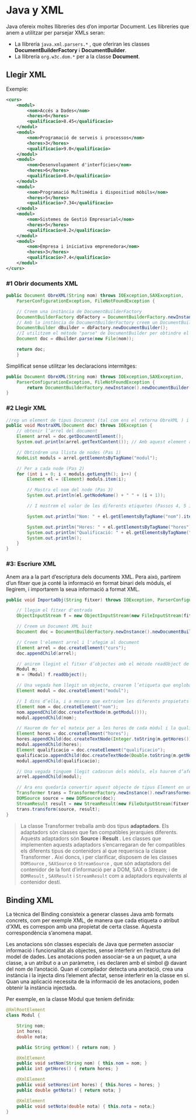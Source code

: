 # Java y XML

Java ofereix moltes llibreries des d’on importar Document. Les llibreríes que anem a utilitzar per parsejar XMLs seran:

- La llibrería `java.xml.parsers.*` , que oferiran les classes **DocumentBuilderFactory** i **DocumentBuilder**.
- La llibrería `org.w3c.dom.*` per a la classe **Document**.

## Llegir XML

Exemple:

```xml
<curs>
    <modul>
        <nom>Accés a Dades</nom>
        <hores>6</hores>
        <qualificacio>8.45</qualificacio>
    </modul>
    <modul>
        <nom>Programació de serveis i processos</nom>
        <hores>3</hores>
        <qualificacio>9.0</qualificacio>
    </modul>
    <modul>
        <nom>Desenvolupament d'interfícies</nom>
        <hores>6</hores>
        <qualificacio>8.0</qualificacio>
    </modul>
    <modul>
        <nom>Programació Multimédia i dispositiud mòbils</nom>
        <hores>5</hores>
        <qualificacio>7.34</qualificacio>
    </modul>
    <modul>
        <nom>Sistemes de Gestió Empresarial</nom>
        <hores>5</hores>
        <qualificacio>8.2</qualificacio>
    </modul>
    <modul>
        <nom>Empresa i iniciativa emprenedora</nom>
        <hores>3</hores>
        <qualificacio>7.4</qualificacio>
    </modul>
</curs>
```

### #1 Obrir documents XML

```java
public Document ObreXML(String nom) throws IOException,SAXException,
    ParserConfigurationException, FileNotFoundException {

    // Creem una instància de DocumentBuilderFactory
    DocumentBuilderFactory dbFactory = DocumentBuilderFactory.newInstance();
    // Amb la instància de DocumentBuilderFactory creem un DocumentBuilder
    DocumentBuilder dBuilder = dbFactory.newDocumentBuilder();
    //I utilitzem el métode "parse" de DocumentBuilder per obtindre el document
    Document doc = dBuilder.parse(new File(nom));

    return doc;
    }
```

Simplificat sense utilitzar les declaracions intermitges:

```java
public Document ObreXML(String nom) throws IOException,SAXException,
    ParserConfigurationException, FileNotFoundException {
        return DocumentBuilderFactory.newInstance().newDocumentBuilder().parse(nom);
}
```

### #2 Llegir XML

```java
//rep un element de tipus Document (tal com ens el retorna ObreXML ) i mostrarà el seu contingut per pantalla
public void MostraXML(Document doc) throws IOException {
    // obtenir l’arrel del document
    Element arrel = doc.getDocumentElement();
    System.out.println(arrel.getTextContent()); // Amb aquest element arrel, ja podríem mostrar tot el contingut amb getTextContent()

    // Obtindrem una llista de nodes (Pas 1)
    NodeList moduls = arrel.getElementsByTagName("modul");

    // Per a cada node (Pas 2)
    for (int i = 0; i < moduls.getLength(); i++) {
        Element el = (Element) moduls.item(i);

        // Mostra el nom del node (Pas 3)
        System.out.println(el.getNodeName() + " " + (i + 1));

        // I mostrem el valor de les diferents etiquetes (Passos 4, 5 i 6)

        System.out.println("Nom: " + el.getElementsByTagName("nom").item(0).getFirstChild().getNodeValue());

        System.out.println("Hores: " + el.getElementsByTagName("hores").item(0).getFirstChild().getNodeValue());
        System.out.println("Qualificació: " + el.getElementsByTagName("qualificacio").item(0).getFirstChild().getNodeValue());
        System.out.println();
    }
}
```

### #3: Escriure XML

Anem ara a la part d’escriptura dels documents XML. Pera això, partirem d’un fitxer que ja conté la informació en format binari dels mòduls, el llegirem, i importarem la seua informació a format XML.

```java
public void ImportaObj(String fitxer) throws IOException, ParserConfigurationException, ClassNotFoundException, TransformerException {

    // llegim el fitxer d'entrada
    ObjectInputStream f = new ObjectInputStream(new FileInputStream(fitxer));

    // Creem un Document XML buit
    Document doc = DocumentBuilderFactory.newInstance().newDocumentBuilder().newDocument();

    // Creem l'element arrel i l'afegim al document
    Element arrel = doc.createElement("curs");
    doc.appendChild(arrel);

    // anirem llegint el fitxer d’objectes amb el mètode readObject de File:
    Modul m;
    m = (Modul) f.readObject();

    // Una vegada hem llegit un objecte, crearem l’etiqueta que engloba a cadascun d’ells: l’etiqueta mòdul:
    Element modul = doc.createElement("modul");

    // I dins d’ella, i a mesura que extraiem les diferents propietats de l’objecte Modul , anirem creant nodes fills i afegint-los al mòdul. Per exemple, per al nom del mòdul:
    Element nom = doc.createElement("nom");
    nom.appendChild(doc.createTextNode(m.getModul()));
    modul.appendChild(nom);

    // Haurem de fer el mateix per a les hores de cada mòdul i la qualificació dins un bucle que llisca tot el fitxer d’objectes.
    Element hores = doc.createElement("hores");
    hores.appendChild(doc.createTextNode(Integer.toString(m.getHores())));
    modul.appendChild(hores);
    Element qualificacio = doc.createElement("qualificacio");
    qualificacio.appendChild(doc.createTextNode(Double.toString(m.getNota())));
    modul.appendChild(qualificacio);

    // Una vegada tinguem llegit cadascun dels mòduls, els haurem d’afegir a l’element arrel amb:
    arrel.appendChild(modul);

    // Ara ens quedaría convertir aquest objecte de tipus Element en una cadena de text per tal de poder escriure’l al disc. Per això farem ús de la utilitat Transformer .
    Transformer trans = TransformerFactory.newInstance().newTransformer();
    DOMSource source = new DOMSource(doc);
    StreamResult result = new StreamResult(new FileOutputStream(fitxer + ". xml"));
    trans.transform(source, result);
}
```

> La classe Transformer treballa amb dos tipus **adaptadors**. Els adaptadors són classes que fan compatibles jerarquies diferents. Aquests adaptadors són **Source** i **Result** . Les classes que implementen aquests adaptadors s’encarregaran de fer compatibles els diferents tipus de contenidors al que requerisca la classe Transformer . Així doncs, i per clarificar, disposem de les classes `DOMSource` , `SAXSource` o `StreamSource` , que són adaptadors del contenidor de la font d’informació per a DOM, SAX o Stream; i de `DOMResult` , `SAXResult` i `StreamResult` com a adaptadors equivalents al contenidor destí.

## Binding XML

La tècnica del Binding consisteix a generar classes Java amb formats concrets, com per exemple XML, de manera que cada etiqueta o atribut d’XML es correspon amb una propietat de certa classe. Aquesta correspondència s’anomena mapat.

Les anotacions són classes especials de Java que permeten associar informació i funcionalitat als objectes, sense interferir en l’estructura del model de dades. Les anotacions poden associar-se a un paquet, a una classe, a un atribut o a un paràmetre, i es declaren amb el símbol @ davant del nom de l’anotació. Quan el compilador detecta una anotació, crea una instància i la injecta dins l’element afectat, sense interferir en la classe en sí. Quan una aplicació necessita de la informació de les anotacions, poden obtenir la instància injectada.

Per exemple, en la classe Mòdul que teníem definida:

```java
@XmlRootElement
class Modul {

    String nom;
    int hores;
    double nota;

    public String getNom() { return nom; }

    @XmlElement
    public void setNom(String nom) { this.nom = nom; }
    public int getHores() { return hores; }

    @XmlElement
    public void setHores(int hores) { this.hores = hores; }
    public double getNota() { return nota; }

    @XmlElement
    public void setNota(double nota) { this.nota = nota;}
}
```
